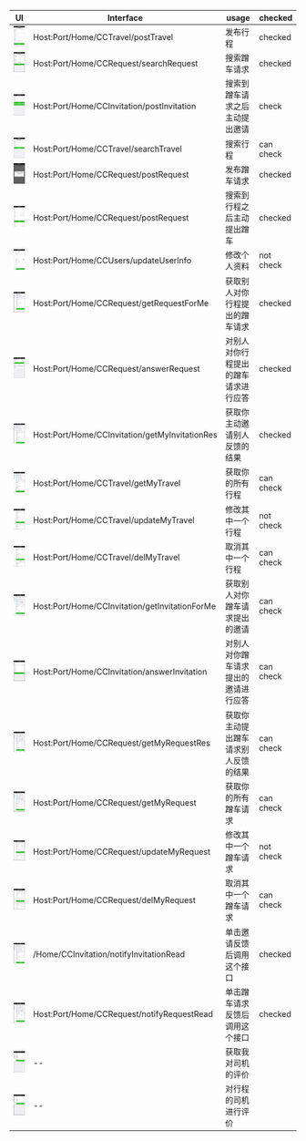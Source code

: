 | UI  | Interface | usage | checked |
| ------------- | ------------- | ------------- | ------------- |
| ![](https://github.com/dafeizizhu/wx-saobin/blob/master/integrated-test/travel-submit.png?raw=true) | Host:Port/Home/CCTravel/postTravel | 发布行程 | checked |
| ![](https://github.com/dafeizizhu/wx-saobin/blob/master/integrated-test/travel-search.png?raw=true) | Host:Port/Home/CCRequest/searchRequest | 搜索蹭车请求 | checked |
| ![](https://github.com/dafeizizhu/wx-saobin/blob/master/integrated-test/travel-submit-pick.png?raw=true) | Host:Port/Home/CCInvitation/postInvitation| 搜索到蹭车请求之后主动提出邀请 | check|
| ![](https://github.com/dafeizizhu/wx-saobin/blob/master/integrated-test/request-search.png?raw=true) | Host:Port/Home/CCTravel/searchTravel | 搜索行程 |can check |
| ![](https://github.com/dafeizizhu/wx-saobin/blob/master/integrated-test/request-submit.png?raw=true) | Host:Port/Home/CCRequest/postRequest | 发布蹭车请求 | checked |
| ![](https://github.com/dafeizizhu/wx-saobin/blob/master/integrated-test/request-search-ceng.png?raw=true) | Host:Port/Home/CCRequest/postRequest | 搜索到行程之后主动提出蹭车 |checked |
| ![](https://github.com/dafeizizhu/wx-saobin/blob/master/integrated-test/user-center-personal-info-edit.png?raw=true) | Host:Port/Home/CCUsers/updateUserInfo | 修改个人资料 |not check |
| ![](https://github.com/dafeizizhu/wx-saobin/blob/master/integrated-test/user-center-my-travels-request-for-me.png?raw=true) | Host:Port/Home/CCRequest/getRequestForMe | 获取别人对你行程提出的蹭车请求 | checked |
| ![](https://github.com/dafeizizhu/wx-saobin/blob/master/integrated-test/user-center-my-travels-request-answer.png?raw=true) | Host:Port/Home/CCRequest/answerRequest | 对别人对你行程提出的蹭车请求进行应答 | checked |
| ![](https://github.com/dafeizizhu/wx-saobin/blob/master/integrated-test/user-center-my-travels-my-invitation-res.png?raw=true) | Host:Port/Home/CCInvitation/getMyInvitationRes | 获取你主动邀请别人反馈的结果 | checked |
| ![](https://github.com/dafeizizhu/wx-saobin/blob/master/integrated-test/user-center-my-travels-my-travel.png?raw=true) | Host:Port/Home/CCTravel/getMyTravel | 获取你的所有行程 | can check|
| ![](https://github.com/dafeizizhu/wx-saobin/blob/master/integrated-test/user-center-my-travels-my-travel-edit.png?raw=true) | Host:Port/Home/CCTravel/updateMyTravel | 修改其中一个行程 | not check|
| ![](https://github.com/dafeizizhu/wx-saobin/blob/master/integrated-test/user-center-my-travels-my-travel-cancel.png?raw=true) |Host:Port/Home/CCTravel/delMyTravel| 取消其中一个行程 | can check|
| ![](https://github.com/dafeizizhu/wx-saobin/blob/master/integrated-test/user-center-my-requests-invitation-for-me.png?raw=true) | Host:Port/Home/CCInvitation/getInvitationForMe | 获取别人对你蹭车请求提出的邀请 | can check|
| ![](https://github.com/dafeizizhu/wx-saobin/blob/master/integrated-test/user-center-my-requests-invitation-answer.png?raw=true) | Host:Port/Home/CCInvitation/answerInvitation| 对别人对你蹭车请求提出的邀请进行应答 |can check |
| ![](https://github.com/dafeizizhu/wx-saobin/blob/master/integrated-test/user-center-my-requests-my-request-res.png?raw=true) | Host:Port/Home/CCRequest/getMyRequestRes | 获取你主动提出蹭车请求别人反馈的结果 | can check|
| ![](https://github.com/dafeizizhu/wx-saobin/blob/master/integrated-test/user-center-my-requests-my-request.png?raw=true) | Host:Port/Home/CCRequest/getMyRequest | 获取你的所有蹭车请求 | can check|
| ![](https://github.com/dafeizizhu/wx-saobin/blob/master/integrated-test/user-center-my-requests-my-request-save.png?raw=true) | Host:Port/Home/CCRequest/updateMyRequest | 修改其中一个蹭车请求 |not check |
| ![](https://github.com/dafeizizhu/wx-saobin/blob/master/integrated-test/user-center-my-requests-my-request-cancel.png?raw=true) | Host:Port/Home/CCRequest/delMyRequest | 取消其中一个蹭车请求 |can check |
| ![](https://github.com/dafeizizhu/wx-saobin/blob/master/integrated-test/user-center-my-travels-my-invitation-res.png?raw=true) | /Home/CCInvitation/notifyInvitationRead | 单击邀请反馈后调用这个接口 | checked |
| ![](https://github.com/dafeizizhu/wx-saobin/blob/master/integrated-test/user-center-my-requests-my-request-res.png?raw=true) | Host:Port/Home/CCRequest/notifyRequestRead | 单击蹭车请求反馈后调用这个接口 | checked |
| ![](https://github.com/dafeizizhu/wx-saobin/blob/master/integrated-test/user-center-my-rate.png?raw=true) | -- | 获取我对司机的评价 | |
| ![](https://github.com/dafeizizhu/wx-saobin/blob/master/integrated-test/user-center-my-rate-rate.png?raw=true) | -- | 对行程的司机进行评价 | |
